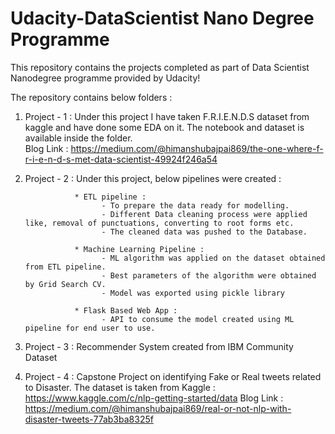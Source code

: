 # Udacity-DataScientist Nano Degree Programme
This repository contains the projects completed as part of Data Scientist Nanodegree programme provided by Udacity!

The repository contains below folders :

1. Project - 1 : Under this project I have taken F.R.I.E.N.D.S dataset from kaggle and have done some EDA on it. The notebook and dataset
                 is available inside the folder.                 
                 Blog Link : https://medium.com/@himanshubajpai869/the-one-where-f-r-i-e-n-d-s-met-data-scientist-49924f246a54
                 
2. Project - 2 : Under this project, below pipelines were created :

                  * ETL pipeline : 
                        - To prepare the data ready for modelling.
                        - Different Data cleaning process were applied like, removal of punctuations, converting to root forms etc.
                        - The cleaned data was pushed to the Database.
                        
                  * Machine Learning Pipeline :
                        - ML algorithm was applied on the dataset obtained from ETL pipeline.
                        - Best parameters of the algorithm were obtained by Grid Search CV.
                        - Model was exported using pickle library
                        
                  * Flask Based Web App :
                        - API to consume the model created using ML pipeline for end user to use.
                        
 3. Project - 3 : Recommender System created from IBM Community Dataset
 
 4. Project - 4 : Capstone Project on identifying Fake or Real tweets related to Disaster. The dataset is taken from Kaggle : https://www.kaggle.com/c/nlp-getting-started/data
 Blog Link : https://medium.com/@himanshubajpai869/real-or-not-nlp-with-disaster-tweets-77ab3ba8325f
                  
                                    
                 
